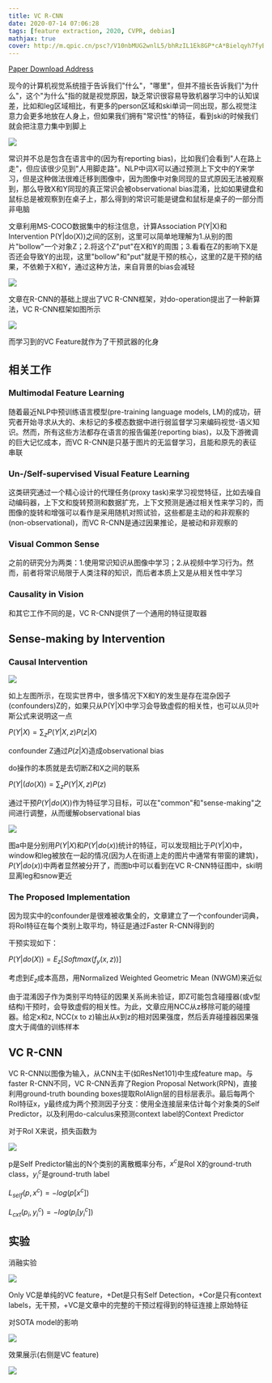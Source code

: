 ```yaml
---
title: VC R-CNN
date: 2020-07-14 07:06:28
tags: [feature extraction, 2020, CVPR, debias]
mathjax: true
cover: http://m.qpic.cn/psc?/V10nbMUG2wnlL5/bhRzIL1Ek8GP*cA*Bielqyh7fyB6fVjPbRHTSmszQcOlckcjgWUDUk89TKOMEyPZh*S.4jdKtl3n5v2TOln5*Q!!/b&bo=.AU4BAAAAAARB*E!&rf=viewer_4
---
```

[Paper Download Address](https://arxiv.org/abs/2002.12204)

现今的计算机视觉系统擅于告诉我们"什么"，"哪里"，但并不擅长告诉我们"为什么"，这个"为什么"指的就是视觉原因，缺乏常识很容易导致机器学习中的认知误差，比如和leg区域相比，有更多的person区域和ski单词一同出现，那么视觉注意力会更多地放在人身上，但如果我们拥有"常识性"的特征，看到ski的时候我们就会把注意力集中到脚上

![](http://m.qpic.cn/psc?/V10nbMUG3EIcUi/bhRzIL1Ek8GP*cA*Bielqz*7Ojf4Hd2wtXDmECyjK9y7s2iILW27YtTw6w.a3zoFy.NaXka8nhfVoh7PhZm8yw!!/b&bo=UAJhAQAAAAADBxA!&rf=viewer_4)

常识并不总是包含在语言中的(因为有reporting bias)，比如我们会看到"人在路上走"，但应该很少见到"人用脚走路"。NLP中词X可以通过预测上下文中的Y来学习，但是这种做法很难迁移到图像中，因为图像中对象同现的显式原因无法被观察到，那么导致X和Y同现的真正常识会被observational bias混淆，比如如果键盘和鼠标总是被观察到在桌子上，那么得到的常识可能是键盘和鼠标是桌子的一部分而非电脑

文章利用MS-COCO数据集中的标注信息，计算Association P(Y|X)和Intervention P(Y|do(X))之间的区别，这里可以简单地理解为1.从别的图片"bollow"一个对象Z；2.将这个Z"put"在X和Y的周围；3.看看在Z的影响下X是否还会导致Y的出现，这里"bollow"和"put"就是干预的核心，这里的Z是干预的结果，不依赖于X和Y，通过这种方法，来自背景的bias会减轻

![](http://m.qpic.cn/psc?/V10nbMUG3EIcUi/BmgsQzVq*GNja8O.UNZvUW*I0PbiDE34BMCHu53Q4aIacNjQcW6IeaH2FSq4jR52FfwhjebB*HXVKSEH9lwzNZah16pn8.TDNwPvNSiuNww!/b&bo=yQNLAgAAAAADJ4E!&rf=viewer_4)

文章在R-CNN的基础上提出了VC R-CNN框架，对do-operation提出了一种新算法，VC R-CNN框架如图所示

![](http://m.qpic.cn/psc?/V10nbMUG3EIcUi/BmgsQzVq*GNja8O.UNZvUaTp99ju.UiCyzPiVeUNr7xZmqGtjBVHHlNA09i3B5GFsiC0E9Dc8BYzB.VPp7UcTEog*xp6zin.tdLK5QuzMhk!/b&bo=IwIOAQAAAAADFxw!&rf=viewer_4)

而学习到的VC Feature就作为了干预武器的化身

## 相关工作

### Multimodal Feature Learning

随着最近NLP中预训练语言模型(pre-training language models, LM)的成功，研究者开始寻求从大的、未标记的多模态数据中进行弱监督学习来编码视觉-语义知识。然而，所有这些方法都存在语言的报告偏差(reporting bias)，以及下游微调的巨大记忆成本，而VC R-CNN是只基于图片的无监督学习，且能和原先的表征串联

### Un-/Self-supervised Visual Feature Learning

这类研究通过一个精心设计的代理任务(proxy task)来学习视觉特征，比如去噪自动编码器，上下文和旋转预测和数据扩充，上下文预测是通过相关性来学习的，而图像的旋转和增强可以看作是采用随机对照试验，这些都是主动的和非观察的(non-observational)，而VC R-CNN是通过因果推论，是被动和非观察的

### Visual Common Sense

之前的研究分为两类：1.使用常识知识从图像中学习；2.从视频中学习行为。然而，前者将常识局限于人类注释的知识，而后者本质上又是从相关性中学习

### Causality in Vision

和其它工作不同的是，VC R-CNN提供了一个通用的特征提取器

## Sense-making by Intervention

### Causal Intervention

![](http://m.qpic.cn/psc?/V10nbMUG3EIcUi/BmgsQzVq*GNja8O.UNZvUSWp0s9Ogb2DSlNSHpVwABFHz1eA4OdeD0bkhw7a*.vqJlKfLMtaRehA5ALQKX5PsrPZvrLhprF6GdsRTQCa0MU!/b&bo=xgO3AQAAAAADF0E!&rf=viewer_4)

如上左图所示，在现实世界中，很多情况下X和Y的发生是存在混杂因子(confounders)Z的，如果只从P(Y|X)中学习会导致虚假的相关性，也可以从贝叶斯公式来说明这一点

$P(Y|X)=\sum_zP(Y|X,z)P(z|X)$

confounder Z通过$P(z|X)$造成observational bias

do操作的本质就是去切断Z和X之间的联系

$P(Y|(do(X))=\sum_zP(Y|X,z)P(z)$

通过干预$P(Y|do(X))$作为特征学习目标，可以在"common"和"sense-making"之间进行调整，从而缓解observational bias

![](http://m.qpic.cn/psc?/V10nbMUG3EIcUi/BmgsQzVq*GNja8O.UNZvUTmz*m0KGjx.0yLlsvUaBeJNyryKG.59Bk3.CimVCw34B2YvsLVNee7A7NYM8O*3Y8l3qGsgdaIZ5mSWoIfEIX0!/b&bo=YQLWAQAAAAADJ7Y!&rf=viewer_4)

图a中是分别用$P(Y|X)$和$P(Y|do(x))$统计的特征，可以发现相比于$P(Y|X)$中，window和leg被放在一起的情况(因为人在街道上走的图片中通常有带窗的建筑)，$P(Y|do(x))$中两者显然被分开了，而图b中可以看到在VC R-CNN特征图中，ski明显离leg和snow更近

### The Proposed Implementation

因为现实中的confounder是很难被收集全的，文章建立了一个confounder词典，将RoI特征在每个类别上取平均，特征是通过Faster R-CNN得到的

干预实现如下：

$P(Y|do(X))=E_z[Softmax(f_y(x,z))]$

考虑到$E_z$成本高昂，用Normalized Weighted Geometric Mean (NWGM)来近似

由于混淆因子作为类别平均特征的因果关系尚未验证，即Z可能包含碰撞器(或v型结构)干预时，会导致虚假的相关性。为此，文章应用NCC从z移除可能的碰撞器。给定x和z, NCC(x to z)输出从x到z的相对因果强度，然后丢弃碰撞器因果强度大于阈值的训练样本

## VC R-CNN

VC R-CNN以图像为输入，从CNN主干(如ResNet101)中生成feature map。与faster R-CNN不同，VC R-CNN丢弃了Region Proposal Network(RPN)，直接利用ground-truth bounding boxes提取RoIAlign层的目标层表示。最后每两个RoI特征x，y最终成为两个预测因子分支：使用全连接层来估计每个对象类的Self Predictor，以及利用do-calculus来预测context label的Context Predictor

对于RoI X来说，损失函数为

![](http://m.qpic.cn/psc?/V10nbMUG3EIcUi/BmgsQzVq*GNja8O.UNZvUcYdsN8oMSl55tvjrcqtS4GKg*FX6WbRSulTJAk4s5NlxCTEsFbPDDSEfNQRbHtoykA.SdtG8Ejz4VY.8884wtE!/b&bo=xgFFAAAAAAADF7A!&rf=viewer_4)

p是Self Predictor输出的N个类别的离散概率分布，$x^c$是RoI X的ground-truth class，$y_i^c$是ground-truth label

$L_{self}(p,x^c)=-log(p[x^c])$

$L_{cxt}(p_i,y_i^c)=-log(p_i[y_i^c])$

## 实验

消融实验

![](http://m.qpic.cn/psc?/V10nbMUG3EIcUi/BmgsQzVq*GNja8O.UNZvUd.dvALt.dIqb*svYasVk6yydiNIWAd4mlW7eBG9LMRilf6kxFktAg8wWvQOHVtcmApdcTR89CFqwmQXKtoPazs!/b&bo=MAIFAgAAAAADJzc!&rf=viewer_4)

Only VC是单纯的VC feature，+Det是只有Self Detection，+Cor是只有context labels，无干预，+VC是文章中的完整的干预过程得到的特征连接上原始特征

对SOTA model的影响

![](http://m.qpic.cn/psc?/V10nbMUG3EIcUi/BmgsQzVq*GNja8O.UNZvUQlyTuP.Hj5CkvTA8wzlBH6OviVOcoL4MNGsmWlmn5v5QbrQ*bNPG0QAkSRgIllkVMOtLuPRr5QRKClpImUnXcM!/b&bo=TgIWAQAAAAADF2k!&rf=viewer_4)

效果展示(右侧是VC feature)

![](http://m.qpic.cn/psc?/V10nbMUG3EIcUi/BmgsQzVq*GNja8O.UNZvUYwRRxcpAp*ncwH5Pti1hyLbjd26ZO8N67MLWVyKJQJUwWEBjFDDSofTzZzV0KLQYJRFSTjrTp1SJPHLb2eWUWY!/b&bo=GwQCAgAAAAADR30!&rf=viewer_4)












